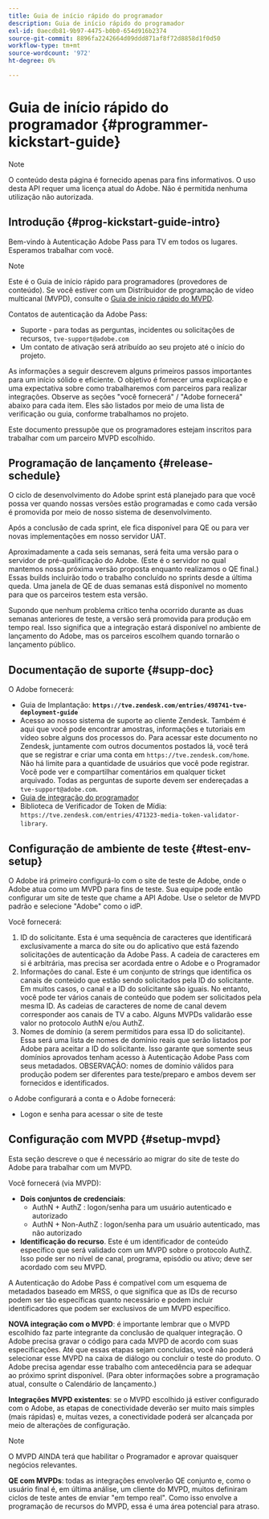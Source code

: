 ```yaml
---
title: Guia de início rápido do programador
description: Guia de início rápido do programador
exl-id: 0aecdb81-9b97-4475-b0b0-654d916b2374
source-git-commit: 8896fa2242664d09ddd871af8f72d8858d1f0d50
workflow-type: tm+mt
source-wordcount: '972'
ht-degree: 0%

---
```


# Guia de início rápido do programador {#programmer-kickstart-guide}

>[!NOTE]
>
>O conteúdo desta página é fornecido apenas para fins informativos. O uso desta API requer uma licença atual do Adobe. Não é permitida nenhuma utilização não autorizada.

## Introdução {#prog-kickstart-guide-intro}

Bem-vindo à Autenticação Adobe Pass para TV em todos os lugares. Esperamos trabalhar com você.

>[!NOTE]
>
>Este é o Guia de início rápido para programadores (provedores de conteúdo). Se você estiver com um Distribuidor de programação de vídeo multicanal (MVPD), consulte o [Guia de início rápido do MVPD](/help/authentication/mvpd-kickstart-guide.md).


Contatos de autenticação da Adobe Pass:

* Suporte - para todas as perguntas, incidentes ou solicitações de recursos, `tve-support@adobe.com`
* Um contato de ativação será atribuído ao seu projeto até o início do projeto.

As informações a seguir descrevem alguns primeiros passos importantes para um início sólido e eficiente. O objetivo é fornecer uma explicação e uma expectativa sobre como trabalharemos com parceiros para realizar integrações. Observe as seções &quot;você fornecerá&quot; / &quot;Adobe fornecerá&quot; abaixo para cada item. Eles são listados por meio de uma lista de verificação ou guia, conforme trabalhamos no projeto.

Este documento pressupõe que os programadores estejam inscritos para trabalhar com um parceiro MVPD escolhido.

## Programação de lançamento {#release-schedule}

O ciclo de desenvolvimento do Adobe sprint está planejado para que você possa ver quando nossas versões estão programadas e como cada versão é promovida por meio de nosso sistema de desenvolvimento.

Após a conclusão de cada sprint, ele fica disponível para QE ou para ver novas implementações em nosso servidor UAT.

Aproximadamente a cada seis semanas, será feita uma versão para o servidor de pré-qualificação do Adobe. (Este é o servidor no qual mantemos nossa próxima versão proposta enquanto realizamos o QE final.) Essas builds incluirão todo o trabalho concluído no sprints desde a última queda. Uma janela de QE de duas semanas está disponível no momento para que os parceiros testem esta versão.

Supondo que nenhum problema crítico tenha ocorrido durante as duas semanas anteriores de teste, a versão será promovida para produção em tempo real. Isso significa que a integração estará disponível no ambiente de lançamento do Adobe, mas os parceiros escolhem quando tornarão o lançamento público.

<!--For the latest release schedule information, see the Release Calendar.-->

## Documentação de suporte {#supp-doc}

O Adobe fornecerá:

* Guia de Implantação: **`https://tve.zendesk.com/entries/498741-tve-deployment-guide`**
* Acesso ao nosso sistema de suporte ao cliente Zendesk. Também é aqui que você pode encontrar amostras, informações e tutoriais em vídeo sobre alguns dos processos do. Para acessar este documento no Zendesk, juntamente com outros documentos postados lá, você terá que se registrar e criar uma conta em `https://tve.zendesk.com/home`. Não há limite para a quantidade de usuários que você pode registrar.  Você pode ver e compartilhar comentários em qualquer ticket arquivado. Todas as perguntas de suporte devem ser endereçadas a `tve-support@adobe.com`.
* [Guia de integração do programador](/help/authentication/programmer-integration-guide-overview.md)
* Biblioteca de Verificador de Token de Mídia: `https://tve.zendesk.com/entries/471323-media-token-validator-library`.

## Configuração de ambiente de teste {#test-env-setup}

O Adobe irá primeiro configurá-lo com o site de teste de Adobe, onde o Adobe atua como um MVPD para fins de teste. Sua equipe pode então configurar um site de teste que chame a API Adobe. Use o seletor de MVPD padrão e selecione &quot;Adobe&quot; como o idP.

Você fornecerá:

1. ID do solicitante. Esta é uma sequência de caracteres que identificará exclusivamente a marca do site ou do aplicativo que está fazendo solicitações de autenticação da Adobe Pass. A cadeia de caracteres em si é arbitrária, mas precisa ser acordada entre o Adobe e o Programador
1. Informações do canal. Este é um conjunto de strings que identifica os canais de conteúdo que estão sendo solicitados pela ID do solicitante. Em muitos casos, o canal e a ID do solicitante são iguais. No entanto, você pode ter vários canais de conteúdo que podem ser solicitados pela mesma ID. As cadeias de caracteres de nome de canal devem corresponder aos canais de TV a cabo. Alguns MVPDs validarão esse valor no protocolo AuthN e/ou AuthZ.
1. Nomes de domínio (a serem permitidos para essa ID do solicitante). Essa será uma lista de nomes de domínio reais que serão listados por Adobe para aceitar a ID do solicitante. Isso garante que somente seus domínios aprovados tenham acesso à Autenticação Adobe Pass com seus metadados. OBSERVAÇÃO: nomes de domínio válidos para produção podem ser diferentes para teste/preparo e ambos devem ser fornecidos e identificados.

o Adobe configurará a conta e o Adobe fornecerá:

* Logon e senha para acessar o site de teste

## Configuração com MVPD {#setup-mvpd}

Esta seção descreve o que é necessário ao migrar do site de teste do Adobe para trabalhar com um MVPD.

Você fornecerá (via MVPD):

* **Dois conjuntos de credenciais**:
   * AuthN + AuthZ : logon/senha para um usuário autenticado e autorizado
   * AuthN + Non-AuthZ : logon/senha para um usuário autenticado, mas não autorizado
* **Identificação do recurso**. Este é um identificador de conteúdo específico que será validado com um MVPD sobre o protocolo AuthZ. Isso pode ser no nível de canal, programa, episódio ou ativo; deve ser acordado com seu MVPD.

A Autenticação do Adobe Pass é compatível com um esquema de metadados baseado em MRSS, o que significa que as IDs de recurso podem ser tão específicas quanto necessário e podem incluir identificadores que podem ser exclusivos de um MVPD específico.

**NOVA integração com o MVPD**: é importante lembrar que o MVPD escolhido faz parte integrante da conclusão de qualquer integração. O Adobe precisa gravar o código para cada MVPD de acordo com suas especificações. Até que essas etapas sejam concluídas, você não poderá selecionar esse MVPD na caixa de diálogo ou concluir o teste do produto. O Adobe precisa agendar esse trabalho com antecedência para se adequar ao próximo sprint disponível. (Para obter informações sobre a programação atual, consulte o Calendário de lançamento.)

**Integrações MVPD existentes**: se o MVPD escolhido já estiver configurado com o Adobe, as etapas de conectividade deverão ser muito mais simples (mais rápidas) e, muitas vezes, a conectividade poderá ser alcançada por meio de alterações de configuração.

>[!NOTE]
>
>O MVPD AINDA terá que habilitar o Programador e aprovar quaisquer negócios relevantes.

**QE com MVPDs**: todas as integrações envolverão QE conjunto e, como o usuário final é, em última análise, um cliente do MVPD, muitos definiram ciclos de teste antes de enviar &quot;em tempo real&quot;. Como isso envolve a programação de recursos do MVPD, essa é uma área potencial para atraso.

<!--
>[RELATEDINFORMATION]
>[MVPD Kickstart Guide](help\authentication\mvpd-kickstart-guide.md)
-->
